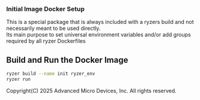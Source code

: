  ### Initial Image Docker Setup

This is a special package that is always included with a ryzers build and not necessarily meant to be used directly.  
Its main purpose to set universal environment variables and/or add groups required by all ryzer Dockerfiles

## Build and Run the Docker Image

```bash
ryzer build --name init ryzer_env
ryzer run 
```

Copyright(C) 2025 Advanced Micro Devices, Inc. All rights reserved.
